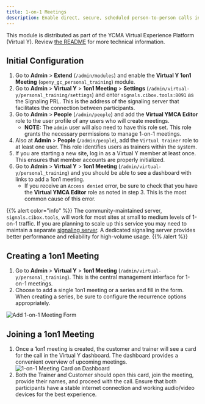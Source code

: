 ```yaml
---
title: 1-on-1 Meetings
description: Enable direct, secure, scheduled person-to-person calls inside your Virtual Y site.
---
```


This module is distributed as part of the YCMA Virtual Experience Platform (Virtual Y). Review [the README](https://github.com/YCloudYUSA/yusaopeny_gated_content/tree/master/modules/openy_gc_personal_training) for more technical information.

## Initial Configuration

1. Go to **Admin** > **Extend** (`/admin/modules`) and enable the **Virtual Y 1on1 Meeting** (`openy_gc_personal_training`) module.
2. Go to **Admin** > **Virtual Y** > **1on1 Meeting** > **Settings** (`/admin/virtual-y/personal_training/settings`) and enter `signals.cibox.tools:8091` as the Signaling PRL. This is the address of the signaling server that facilitates the connection between participants.
3. Go to **Admin** > **People** (`/admin/people`) and add the **Virtual YMCA Editor** role to the user profile of any users who will create meetings.
    - **NOTE:** The `admin` user will also need to have this role set.  This role grants the necessary permissions to manage 1-on-1 meetings.
4. Also at **Admin** > **People** (`/admin/people`), add the `Virtual trainer` role to at least one user. This role identifies users as trainers within the system.
5. If you are starting a new site, log in as a Virtual Y member at least once. This ensures that member accounts are properly initialized.
6. Go to **Admin** > **Virtual Y** > **1on1 Meeting** (`/admin/virtual-y/personal_training`) and you should be able to see a dashboard with links to add a 1on1 meeting.
    - If you receive an `Access denied` error, be sure to check that you have the **Virtual YMCA Editor** role as noted in step 3. This is the most common cause of this error.

{{% alert color="info" %}}
The community-maintained server, `signals.cibox.tools`, will work for most sites at small to medium levels of 1-on-1 traffic. If you are planning to scale up this service you may need to maintain a separate [signaling server](https://github.com/open-y-subprojects/virtual_y_signaling_server/blob/main/README.md).  A dedicated signaling server provides better performance and reliability for high-volume usage.
{{% /alert %}}

## Creating a 1on1 Meeting

1. Go to **Admin** > **Virtual Y** > **1on1 Meeting** (`/admin/virtual-y/personal_training`). This is the central management interface for 1-on-1 meetings.
2. Choose to add a single 1on1 meeting or a series and fill in the form.  When creating a series, be sure to configure the recurrence options appropriately.

![Add 1-on-1 Meeting Form](1on1-add-personal-training.png)

## Joining a 1on1 Meeting

1. Once a 1on1 meeting is created, the customer and trainer will see a card for the call in the Virtual Y dashboard. The dashboard provides a convenient overview of upcoming meetings.
![1-on-1 Meeting Card on Dashboard](1on1-view-personal-training.png)
2. Both the Trainer and Customer should open this card, join the meeting, provide their names, and proceed with the call.  Ensure that both participants have a stable internet connection and working audio/video devices for the best experience.
